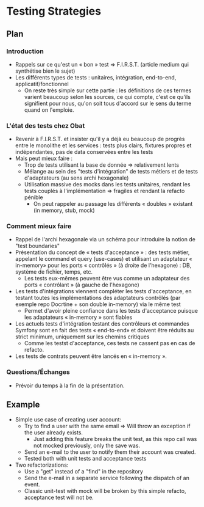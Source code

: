 # Testing Strategies

## Plan

### Introduction

- Rappels sur ce qu'est un « bon » test => F.I.R.S.T. (article medium qui synthétise bien le sujet)
- Les différents types de tests : unitaires, intégration, end-to-end, applicatif/fonctionnel
  - On reste très simple sur cette partie : les définitions de ces termes varient beaucoup selon les sources, ce qui compte, c'est ce qu'ils signifient pour nous, qu'on soit tous d'accord sur le sens du terme quand on l'emploie.

### L'état des tests chez Obat

- Revenir à F.I.R.S.T. et insister qu'il y a déjà eu beaucoup de progrès entre le monolithe et les services : tests plus clairs, fixtures propres et indépendantes, pas de data conservées entre les tests
- Mais peut mieux faire :
  - Trop de tests utilisant la base de donnée ⇒ relativement lents
  - Mélange au sein des "tests d'intégration" de tests métiers et de tests d'adaptateurs (au sens archi hexagonale)
  - Utilisation massive des mocks dans les tests unitaires, rendant les tests couplés à l'implémentation ⇒ fragiles et rendant la refacto pénible
    - On peut rappeler au passage les différents « doubles » existant (in memory, stub, mock)

### Comment mieux faire

- Rappel de l'archi hexagonale via un schéma pour introduire la notion de "test boundaries"
- Présentation du concept de « tests d'acceptance » : des tests métier, appelant le command et query (use-cases) et utilisant un adaptateur « in-memory» pour les ports « contrôlés » (à droite de l'hexagone) : DB, système de fichier, temps, etc.
  - Les tests eux-mêmes peuvent être vus comme un adaptateur des ports « contrôlant » (à gauche de l'hexagone)
- Les tests d'intégrations viennent compléter les tests d'acceptance, en testant toutes les implémentations des adaptateurs contrôlés (par exemple repo Docrtine + son double in-memory) via le même test
  - Permet d'avoir pleine confiance dans les tests d'acceptance puisque les adaptateurs « in-memory » sont fiables
- Les actuels tests d'intégration testant des contrôleurs et commandes Symfony sont en fait des tests « end-to-end» et doivent être réduits au strict minimum, uniquement sur les chemins critiques
  - Comme les testst d'acceptance, ces tests ne cassent pas en cas de refacto.
- Les tests de contrats peuvent être lancés en « in-memory ».

### Questions/Échanges

- Prévoir du temps à la fin de la présentation.

## Example

- Simple use case of creating user account:
  - Try to find a user with the same email ⇒ Will throw an exception if the user already exists.
    - Just adding this feature breaks the unit test, as this repo call was not mocked previously, only the save was.
  - Send an e-mail to the user to notify them their account was created.
  - Tested both with unit tests and acceptance tests
- Two refactorizations:
  - Use a "get" instead of a "find" in the repository
  - Send the e-mail in a separate service following the dispatch of an event.
  - Classic unit-test with mock will be broken by this simple refacto, acceptance test will not be.
